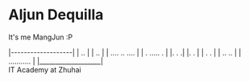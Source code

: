# Aljun Dequilla

It's me MangJun :P

|-------------------|
|			..      |
|		  ..        |
|   ....  .. ....   |
| .     .....     . |
|.        .        .|
|.		  		  . |
| .				 .  |
|  ..		   ..   |
|    ...........    |
|___________________|	
IT Academy at Zhuhai

